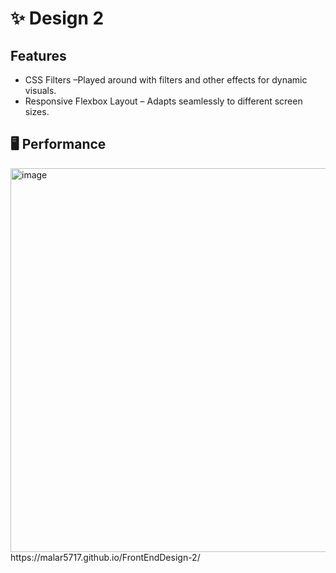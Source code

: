 # ✨ Design 2

## Features

- CSS Filters –Played around with filters and other effects for dynamic visuals.
- Responsive Flexbox Layout – Adapts seamlessly to different screen sizes.

## 🖥️ Performance

<img width="1466" height="614" alt="image" src="https://github.com/user-attachments/assets/2f8be394-1471-404f-ac9e-e4b68e089fa0" />
https://malar5717.github.io/FrontEndDesign-2/
